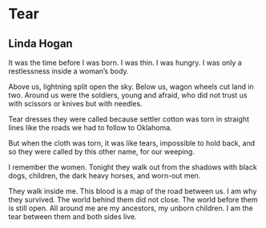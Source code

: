 # Tear
## Linda Hogan
It was the time before
I was born.
I was thin.
I was hungry. I was
only a restlessness inside a woman’s body.

Above us, lightning split open the sky.
Below us, wagon wheels cut land in two.
Around us were the soldiers,
young and afraid,
who did not trust us
with scissors or knives
but with needles.

Tear dresses they were called
because settler cotton was torn
in straight lines
like the roads we had to follow
to Oklahoma.

But when the cloth was torn,
it was like tears,
impossible to hold back,
and so they were called
by this other name,
for our weeping.

I remember the women.
Tonight they walk
out from the shadows
with black dogs,
children, the dark heavy horses,
and worn-out men.

They walk inside me. This blood
is a map of the road between us.
I am why they survived.
The world behind them did not close.
The world before them is still open.
All around me are my ancestors,
my unborn children.
I am the tear between them
and both sides live.